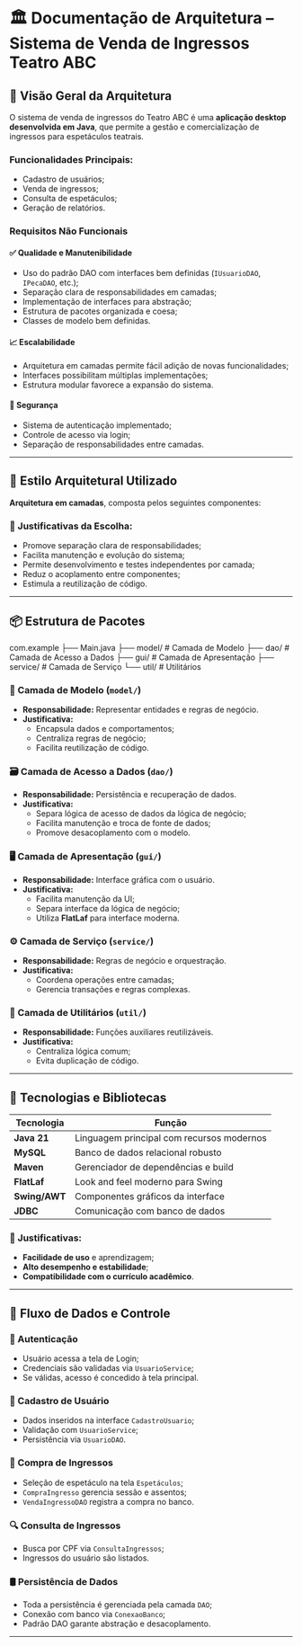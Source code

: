 # 🏛️ Documentação de Arquitetura – Sistema de Venda de Ingressos Teatro ABC

## 📌 Visão Geral da Arquitetura

O sistema de venda de ingressos do Teatro ABC é uma **aplicação desktop desenvolvida em Java**, que permite a gestão e comercialização de ingressos para espetáculos teatrais.

### Funcionalidades Principais:
- Cadastro de usuários;
- Venda de ingressos;
- Consulta de espetáculos;
- Geração de relatórios.

### Requisitos Não Funcionais

#### ✅ Qualidade e Manutenibilidade
- Uso do padrão DAO com interfaces bem definidas (`IUsuarioDAO`, `IPecaDAO`, etc.);
- Separação clara de responsabilidades em camadas;
- Implementação de interfaces para abstração;
- Estrutura de pacotes organizada e coesa;
- Classes de modelo bem definidas.

#### 📈 Escalabilidade
- Arquitetura em camadas permite fácil adição de novas funcionalidades;
- Interfaces possibilitam múltiplas implementações;
- Estrutura modular favorece a expansão do sistema.

#### 🔐 Segurança
- Sistema de autenticação implementado;
- Controle de acesso via login;
- Separação de responsabilidades entre camadas.

---

## 🧱 Estilo Arquitetural Utilizado

**Arquitetura em camadas**, composta pelos seguintes componentes:

### 🎯 Justificativas da Escolha:
- Promove separação clara de responsabilidades;
- Facilita manutenção e evolução do sistema;
- Permite desenvolvimento e testes independentes por camada;
- Reduz o acoplamento entre componentes;
- Estimula a reutilização de código.

---

## 📦 Estrutura de Pacotes

com.example
├── Main.java
├── model/ # Camada de Modelo
├── dao/ # Camada de Acesso a Dados
├── gui/ # Camada de Apresentação
├── service/ # Camada de Serviço
└── util/ # Utilitários


### 📂 Camada de Modelo (`model/`)
- **Responsabilidade:** Representar entidades e regras de negócio.
- **Justificativa:**
  - Encapsula dados e comportamentos;
  - Centraliza regras de negócio;
  - Facilita reutilização de código.

### 🗃️ Camada de Acesso a Dados (`dao/`)
- **Responsabilidade:** Persistência e recuperação de dados.
- **Justificativa:**
  - Separa lógica de acesso de dados da lógica de negócio;
  - Facilita manutenção e troca de fonte de dados;
  - Promove desacoplamento com o modelo.

### 🖥️ Camada de Apresentação (`gui/`)
- **Responsabilidade:** Interface gráfica com o usuário.
- **Justificativa:**
  - Facilita manutenção da UI;
  - Separa interface da lógica de negócio;
  - Utiliza **FlatLaf** para interface moderna.

### ⚙️ Camada de Serviço (`service/`)
- **Responsabilidade:** Regras de negócio e orquestração.
- **Justificativa:**
  - Coordena operações entre camadas;
  - Gerencia transações e regras complexas.

### 🧰 Camada de Utilitários (`util/`)
- **Responsabilidade:** Funções auxiliares reutilizáveis.
- **Justificativa:**
  - Centraliza lógica comum;
  - Evita duplicação de código.

---

## 🧪 Tecnologias e Bibliotecas

| Tecnologia     | Função                                                  |
|----------------|----------------------------------------------------------|
| **Java 21**    | Linguagem principal com recursos modernos                |
| **MySQL**      | Banco de dados relacional robusto                        |
| **Maven**      | Gerenciador de dependências e build                      |
| **FlatLaf**    | Look and feel moderno para Swing                         |
| **Swing/AWT**  | Componentes gráficos da interface                        |
| **JDBC**       | Comunicação com banco de dados                           |

### 🧾 Justificativas:
- **Facilidade de uso** e aprendizagem;
- **Alto desempenho e estabilidade**;
- **Compatibilidade com o currículo acadêmico**.

---

## 🔄 Fluxo de Dados e Controle

### 🔐 Autenticação
- Usuário acessa a tela de Login;
- Credenciais são validadas via `UsuarioService`;
- Se válidas, acesso é concedido à tela principal.

### 👤 Cadastro de Usuário
- Dados inseridos na interface `CadastroUsuario`;
- Validação com `UsuarioService`;
- Persistência via `UsuarioDAO`.

### 🎫 Compra de Ingressos
- Seleção de espetáculo na tela `Espetáculos`;
- `CompraIngresso` gerencia sessão e assentos;
- `VendaIngressoDAO` registra a compra no banco.

### 🔍 Consulta de Ingressos
- Busca por CPF via `ConsultaIngressos`;
- Ingressos do usuário são listados.

### 🛢️ Persistência de Dados
- Toda a persistência é gerenciada pela camada `DAO`;
- Conexão com banco via `ConexaoBanco`;
- Padrão DAO garante abstração e desacoplamento.

---


